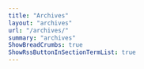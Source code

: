```yaml
---
title: "Archives"
layout: "archives"
url: "/archives/"
summary: "archives"
ShowBreadCrumbs: true
ShowRssButtonInSectionTermList: true
---
```

